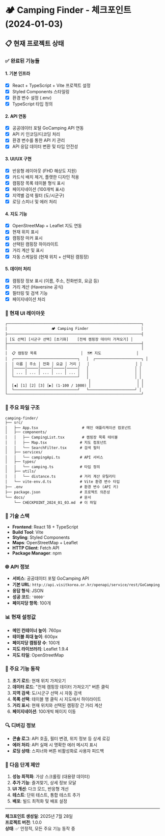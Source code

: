 # 🏕️ Camping Finder - 체크포인트 (2024-01-03)

## 📋 현재 프로젝트 상태

### ✅ 완료된 기능들

#### 1. 기본 인프라
- [x] React + TypeScript + Vite 프로젝트 설정
- [x] Styled Components 스타일링
- [x] 환경 변수 설정 (.env)
- [x] TypeScript 타입 정의

#### 2. API 연동
- [x] 공공데이터 포털 GoCamping API 연동
- [x] API 키 인코딩/디코딩 처리
- [x] 환경 변수를 통한 API 키 관리
- [x] API 응답 데이터 변환 및 타입 안전성

#### 3. UI/UX 구현
- [x] 반응형 레이아웃 (FHD 해상도 지원)
- [x] 카드식 배치 제거, 플랫한 디자인 적용
- [x] 캠핑장 목록 테이블 형식 표시
- [x] 페이지네이션 (100개씩 표시)
- [x] 지역별 검색 필터 (도/시군구)
- [x] 로딩 스피너 및 에러 처리

#### 4. 지도 기능
- [x] OpenStreetMap + Leaflet 지도 연동
- [x] 현재 위치 표시
- [x] 캠핑장 마커 표시
- [x] 선택된 캠핑장 하이라이트
- [x] 거리 계산 및 표시
- [x] 자동 스케일링 (현재 위치 + 선택된 캠핑장)

#### 5. 데이터 처리
- [x] 캠핑장 정보 표시 (이름, 주소, 전화번호, 요금 등)
- [x] 거리 계산 (Haversine 공식)
- [x] 필터링 및 검색 기능
- [x] 페이지네이션 처리

### 🎨 현재 UI 레이아웃

```
┌─────────────────────────────────────────────────────────────┐
│                    🏕️ Camping Finder                        │
├─────────────────────────────────────────────────────────────┤
│ [도 선택] [시군구 선택] [초기화]    [전체 캠핑장 데이터 가져오기] │
├─────────────────────────────────────────────────────────────┤
│                                                             │
│  📋 캠핑장 목록                    │  🗺️ 지도                │
│  ┌─────────────────────────────┐   │  ┌─────────────────────┐ │
│  │ 이름 │ 주소 │ 전화 │ 요금 │ 거리 │   │                     │ │
│  │─────│─────│─────│─────│─────│   │                     │ │
│  │ ... │ ... │ ... │ ... │ ... │   │                     │ │
│  └─────────────────────────────┘   │                     │ │
│                                     │                     │ │
│  [◀] [1] [2] [3] [▶] (1-100 / 1000) │                     │ │
│  └─────────────────────────────┘   └─────────────────────┘ │
└─────────────────────────────────────────────────────────────┘
```

### 📁 주요 파일 구조

```
camping-finder/
├── src/
│   ├── App.tsx                    # 메인 애플리케이션 컴포넌트
│   ├── components/
│   │   ├── CampingList.tsx        # 캠핑장 목록 테이블
│   │   ├── Map.tsx               # 지도 컴포넌트
│   │   └── SearchFilter.tsx      # 검색 필터
│   ├── services/
│   │   └── campingApi.ts         # API 서비스
│   ├── types/
│   │   └── camping.ts            # 타입 정의
│   ├── utils/
│   │   └── distance.ts           # 거리 계산 유틸리티
│   └── vite-env.d.ts             # Vite 환경 변수 타입
├── .env                          # 환경 변수 (API 키)
├── package.json                  # 프로젝트 의존성
└── docs/                         # 문서
    └── CHECKPOINT_2024_01_03.md  # 이 파일
```

### 🔧 기술 스택

- **Frontend**: React 18 + TypeScript
- **Build Tool**: Vite
- **Styling**: Styled Components
- **Maps**: OpenStreetMap + Leaflet
- **HTTP Client**: Fetch API
- **Package Manager**: npm

### 🌐 API 정보

- **서비스**: 공공데이터 포털 GoCamping API
- **기본 URL**: `http://api.visitkorea.or.kr/openapi/service/rest/GoCamping`
- **응답 형식**: JSON
- **성공 코드**: `'0000'`
- **페이지당 항목**: 100개

### 📊 현재 설정값

- **메인 컨테이너 높이**: 760px
- **테이블 최대 높이**: 600px
- **페이지당 캠핑장 수**: 100개
- **지도 라이브러리**: Leaflet 1.9.4
- **지도 타일**: OpenStreetMap

### 🎯 주요 기능 동작

1. **초기 로드**: 현재 위치 가져오기
2. **데이터 로드**: "전체 캠핑장 데이터 가져오기" 버튼 클릭
3. **지역 검색**: 도/시군구 선택 시 자동 검색
4. **목록 선택**: 테이블 행 클릭 시 지도에서 하이라이트
5. **거리 표시**: 현재 위치와 선택된 캠핑장 간 거리 계산
6. **페이지네이션**: 100개씩 페이지 이동

### 🔍 디버깅 정보

- **콘솔 로그**: API 호출, 필터 변경, 위치 정보 등 상세 로깅
- **에러 처리**: API 실패 시 명확한 에러 메시지 표시
- **로딩 상태**: 스피너와 버튼 비활성화로 사용자 피드백

### 📝 다음 단계 제안

1. **성능 최적화**: 가상 스크롤링 (대용량 데이터)
2. **추가 기능**: 즐겨찾기, 상세 정보 모달
3. **UI 개선**: 다크 모드, 반응형 개선
4. **테스트**: 단위 테스트, 통합 테스트 추가
5. **배포**: 빌드 최적화 및 배포 설정

---

**체크포인트 생성일**: 2025년 7월 28일  
**프로젝트 버전**: 1.0.0  
**상태**: ✅ 안정적, 모든 주요 기능 동작 중 